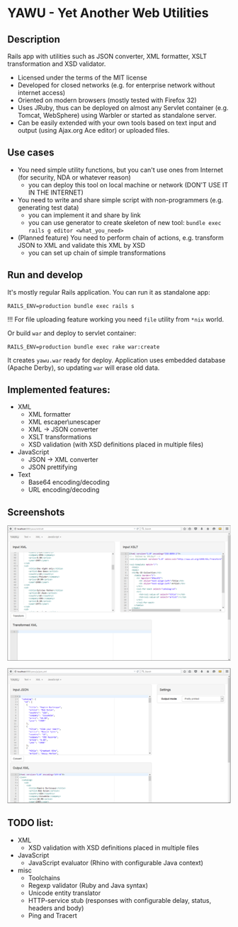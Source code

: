 YAWU - Yet Another Web Utilities
====

Description
---

Rails app with utilities such as JSON converter, XML formatter, XSLT transformation and XSD validator.

* Licensed under the terms of the MIT license
* Developed for closed networks (e.g. for enterprise network without internet access)
* Oriented on modern browsers (mostly tested with Firefox 32)
* Uses JRuby, thus can be deployed on almost any Servlet container (e.g. Tomcat, WebSphere) using Warbler or started as standalone server.
* Can be easily extended with your own tools based on text input and output (using Ajax.org Ace editor) or uploaded files.

Use cases
---

- You need simple utility functions, but you can't use ones from Internet (for security, NDA or whatever reason)
  * you can deploy this tool on local machine or network (DON'T USE IT IN THE INTERNET)
- You need to write and share simple script with non-programmers (e.g. generating test data)
  * you can implement it and share by link
  * you can use generator to create skeleton of new tool: `bundle exec rails g editor <what_you_need>`
- (Planned feature) You need to perform chain of actions, e.g. transform JSON to XML and validate this XML by XSD
  * you can set up chain of simple transformations

Run and develop
---

It's mostly regular Rails application.
You can run it as standalone app:

```
RAILS_ENV=production bundle exec rails s
```

!!! For file uploading feature working you need `file` utility from `*nix` world.

Or build `war` and deploy to servlet container:

```
RAILS_ENV=production bundle exec rake war:create
```

It creates `yawu.war` ready for deploy. Application uses embedded database (Apache Derby), so updating `war` will erase old data.

Implemented features:
---

- XML
  * XML formatter
  * XML escaper\unescaper
  * XML -> JSON converter
  * XSLT transformations
  * XSD validation (with XSD definitions placed in multiple files)
- JavaScript
  * JSON -> XML converter
  * JSON prettifying
- Text
  * Base64 encoding/decoding
  * URL encoding/decoding

Screenshots
---
![XSLT transformation](samples/screenshots/xslt.png)

![JSON to XML](samples/screenshots/jsonxml.png)

TODO list:
---

- XML
  * XSD validation with XSD definitions placed in multiple files
- JavaScript
  * JavaScript evaluator (Rhino with configurable Java context)
- misc
  * Toolchains
  * Regexp validator (Ruby and Java syntax)
  * Unicode entity translator
  * HTTP-service stub (responses with configurable delay, status, headers and body)
  * Ping and Tracert

